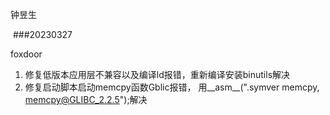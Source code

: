 钟昱生

 ###20230327

foxdoor

1. 修复低版本应用层不兼容以及编译ld报错，重新编译安装binutils解决
2.  修复启动脚本启动memcpy函数Gblic报错， 用__asm__(".symver memcpy, memcpy@GLIBC_2.2.5");解决
